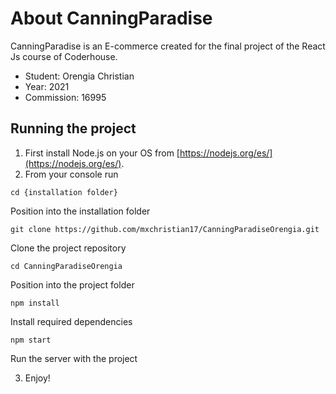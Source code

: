 # About CanningParadise

CanningParadise is an E-commerce created for the final project of the React Js course of Coderhouse.

  - Student: Orengia Christian
  - Year: 2021
  - Commission: 16995

## Running the project

1. First install Node.js on your OS from [https://nodejs.org/es/](https://nodejs.org/es/).
2. From your console run

`cd {installation folder}`

Position into the installation folder

`git clone https://github.com/mxchristian17/CanningParadiseOrengia.git`

Clone the project repository

`cd CanningParadiseOrengia`

Position into the project folder

`npm install`

Install required dependencies

`npm start`

Run the server with the project
    
3. Enjoy!
